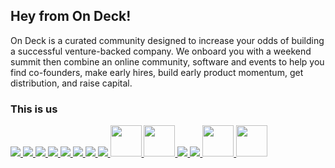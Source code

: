 ## Hey from On Deck!

On Deck is a curated community designed to increase your odds of building a successful venture-backed company. We onboard you with a weekend summit then combine an online community, software and events to help you find co-founders, make early hires, build early product momentum, get distribution, and raise capital.

### This is us

<a href="https://github.com/helgastogova"><img src="https://github.com/helgastogova.png?size=50" /> </a>
<a href="https://github.com/heuels"><img src="https://github.com/heuels.png?size=50" /> </a>
<a href="https://github.com/pawel-cebula"><img src="https://github.com/pawel-cebula.png?size=50" /> </a>
<a href="https://github.com/rishi-tripathy"><img src="https://github.com/rishi-tripathy.png?size=50" /> </a>
<a href="https://github.com/stevenschmatz"><img src="https://github.com/stevenschmatz.png?size=50" /> </a>
<a href="https://github.com/thaumant"><img src="https://github.com/thaumant.png?size=50" /> </a>
<a href="https://github.com/maxnuss"><img src="https://github.com/maxnuss.png?size=50" /> </a>
<a href="https://github.com/capeflow"><img src="https://github.com/capeflow.png?size=50" /> </a>
<a href="https://github.com/pdanno"><img src="https://github.com/pdanno.png?size=50" width="50"/> </a>
<a href="https://github.com/lorenzocb"><img src="https://github.com/lorenzocb.png?size=50" width="50"/> </a>
<a href="https://github.com/supalarry"><img src="https://github.com/supalarry.png?size=50" /> </a>
<a href="https://github.com/rachfarley"><img src="https://github.com/rachfarley.png?size=50" /> </a>
<a href="https://github.com/yanelbottini"><img src="https://github.com/yanelbottini.png?size=50" width="50"/> </a>
<a href="https://github.com/heathjamieson"><img src="https://github.com/heathjamieson.png?size=50" width="50"/> </a>
